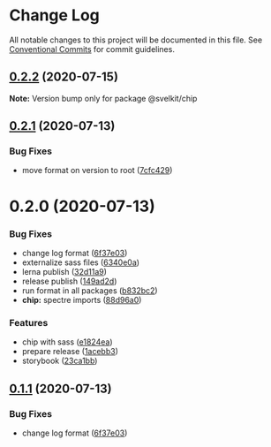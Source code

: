 # Change Log

All notable changes to this project will be documented in this file.
See [Conventional Commits](https://conventionalcommits.org) for commit guidelines.

## [0.2.2](https://github.com/kenoxa/svelkit/compare/@svelkit/chip@0.2.1...@svelkit/chip@0.2.2) (2020-07-15)

**Note:** Version bump only for package @svelkit/chip

## [0.2.1](https://github.com/kenoxa/svelkit/compare/@svelkit/chip@0.2.0...@svelkit/chip@0.2.1) (2020-07-13)

### Bug Fixes

- move format on version to root ([7cfc429](https://github.com/kenoxa/svelkit/commit/7cfc4290fb9ee89699ccd4ad0e4168d3f35f3b45))

# 0.2.0 (2020-07-13)

### Bug Fixes

- change log format ([6f37e03](https://github.com/kenoxa/svelkit/commit/6f37e03b0048897d1d3d85776d5b8cdb11e5aa35))
- externalize sass files ([6340e0a](https://github.com/kenoxa/svelkit/commit/6340e0a728c3f8a6525da44f6d2d0fe99401cf95))
- lerna publish ([32d11a9](https://github.com/kenoxa/svelkit/commit/32d11a90ded984106b6108b924475b123034c285))
- release publish ([149ad2d](https://github.com/kenoxa/svelkit/commit/149ad2db99827badfe984455e73092251e88aebf))
- run format in all packages ([b832bc2](https://github.com/kenoxa/svelkit/commit/b832bc28b18b28db3ee1215eca4aa0c70596752c))
- **chip:** spectre imports ([88d96a0](https://github.com/kenoxa/svelkit/commit/88d96a0af6322dcfb551f3074deb2b1f3f82ea8d))

### Features

- chip with sass ([e1824ea](https://github.com/kenoxa/svelkit/commit/e1824eab2418c5f68fc42dda8687809cbbdfa172))
- prepare release ([1acebb3](https://github.com/kenoxa/svelkit/commit/1acebb301731f940010f89eedafca730711b2b13))
- storybook ([23ca1bb](https://github.com/kenoxa/svelkit/commit/23ca1bb4d12300b2739167a830cb34c9f73327f7))

## [0.1.1](https://github.com/kenoxa/svelkit/compare/@svelkit/chip@0.1.0...@svelkit/chip@0.1.1) (2020-07-13)

### Bug Fixes

- change log format ([6f37e03](https://github.com/kenoxa/svelkit/commit/6f37e03b0048897d1d3d85776d5b8cdb11e5aa35))
